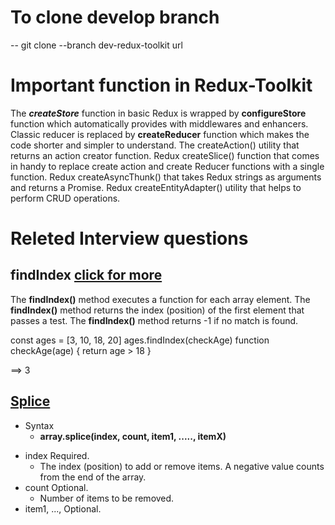# To clone develop branch

-- git clone --branch dev-redux-toolkit url

# Important function in Redux-Toolkit

The **_createStore_** function in basic Redux is wrapped by **configureStore** function which automatically provides with middlewares and enhancers.
Classic reducer is replaced by **createReducer** function which makes the code shorter and simpler to understand.
The createAction() utility that returns an action creator function.
Redux createSlice() function that comes in handy to replace create action and create Reducer functions with a single function.
Redux createAsyncThunk() that takes Redux strings as arguments and returns a Promise.
Redux createEntityAdapter() utility that helps to perform CRUD operations.

# Releted Interview questions

## findIndex [click for more](https://www.w3schools.com/jsref/jsref_findindex.asp)

The **findIndex()** method executes a function for each array element.
The **findIndex()** method returns the index (position) of the first element that passes a test.
The **findIndex()** method returns -1 if no match is found.

const ages = [3, 10, 18, 20]
ages.findIndex(checkAge)
function checkAge(age) {
return age > 18
}

==> 3

## [Splice](https://www.w3schools.com/jsref/jsref_splice.asp)

- Syntax
  - **array.splice(index, count, item1, ....., itemX)**

* index Required.
  - The index (position) to add or remove items. A negative value counts from the end of the array.
* count Optional.
  - Number of items to be removed.
* item1, ..., Optional.
